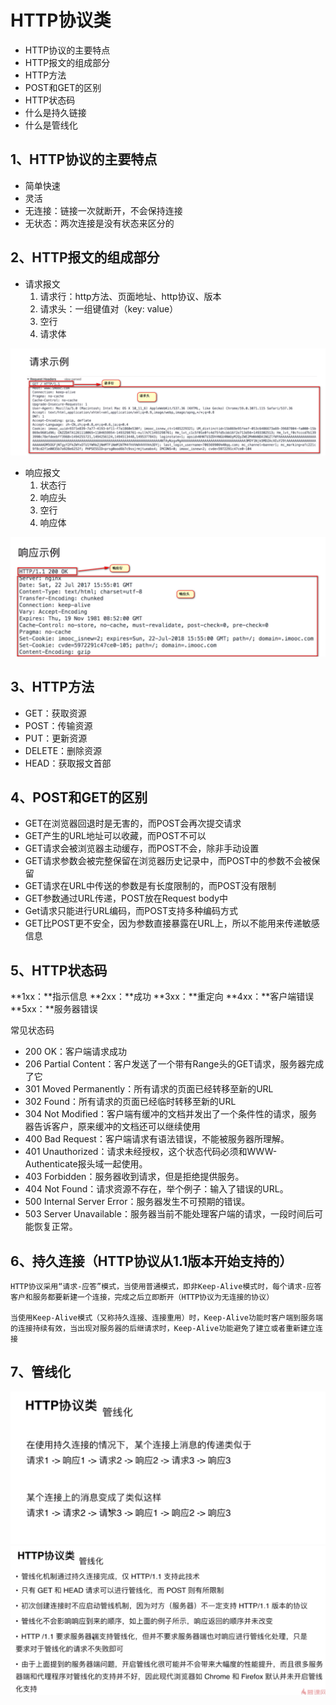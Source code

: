 # HTTP协议类

- HTTP协议的主要特点
- HTTP报文的组成部分
- HTTP方法
- POST和GET的区别
- HTTP状态码
- 什么是持久链接
- 什么是管线化

## 1、HTTP协议的主要特点

* 简单快速
* 灵活
* 无连接：链接一次就断开，不会保持连接
* 无状态：两次连接是没有状态来区分的

## 2、HTTP报文的组成部分

* 请求报文
    1. 请求行：http方法、页面地址、http协议、版本
    2. 请求头：一组键值对（key: value）
    3. 空行
    4. 请求体

![](request.png)


* 响应报文
    1. 状态行
    2. 响应头
    3. 空行
    4. 响应体

![](response.png)

## 3、HTTP方法

- GET：获取资源
- POST：传输资源
- PUT：更新资源
- DELETE：删除资源
- HEAD：获取报文首部

## 4、POST和GET的区别

- GET在浏览器回退时是无害的，而POST会再次提交请求
- GET产生的URL地址可以收藏，而POST不可以
- GET请求会被浏览器主动缓存，而POST不会，除非手动设置
- GET请求参数会被完整保留在浏览器历史记录中，而POST中的参数不会被保留
- GET请求在URL中传送的参数是有长度限制的，而POST没有限制
- GET参数通过URL传递，POST放在Request body中
- Get请求只能进行URL编码，而POST支持多种编码方式
- GET比POST更不安全，因为参数直接暴露在URL上，所以不能用来传递敏感信息

## 5、HTTP状态码

**1xx：**指示信息
**2xx：**成功
**3xx：**重定向
**4xx：**客户端错误
**5xx：**服务器错误

常见状态码

- 200 OK：客户端请求成功
- 206 Partial Content：客户发送了一个带有Range头的GET请求，服务器完成了它
- 301 Moved Permanently：所有请求的页面已经转移至新的URL
- 302 Found：所有请求的页面已经临时转移至新的URL
- 304 Not Modified：客户端有缓冲的文档并发出了一个条件性的请求，服务器告诉客户，原来缓冲的文档还可以继续使用
- 400 Bad Request：客户端请求有语法错误，不能被服务器所理解。
- 401 Unauthorized：请求未经授权，这个状态代码必须和WWW-Authenticate报头域一起使用。
- 403 Forbidden：服务器收到请求，但是拒绝提供服务。
- 404 Not Found：请求资源不存在，举个例子：输入了错误的URL。
- 500 Internal Server Error：服务器发生不可预期的错误。
- 503 Server Unavailable：服务器当前不能处理客户端的请求，一段时间后可能恢复正常。

## 6、持久连接（HTTP协议从1.1版本开始支持的）

    HTTP协议采用“请求-应答”模式，当使用普通模式，即非Keep-Alive模式时，每个请求-应答客户和服务都要新建一个连接，完成之后立即断开（HTTP协议为无连接的协议）

    当使用Keep-Alive模式（又称持久连接、连接重用）时，Keep-Alive功能时客户端到服务端的连接持续有效，当出现对服务器的后继请求时，Keep-Alive功能避免了建立或者重新建立连接

## 7、管线化

![](keep0.png)
![](keep.png)